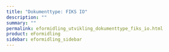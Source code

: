 ```yaml
---
title: "Dokumenttype: FIKS IO"
description: ""
summary: ""
permalink: eformidling_utvikling_dokumenttype_fiks_io.html
product: eFormidling
sidebar: eformidling_sidebar
---
```


